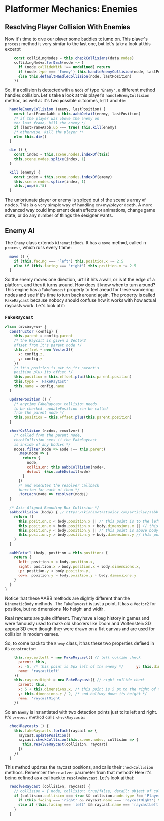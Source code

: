 # Platformer Mechanics: Enemies

## Resolving Player Collision With Enemies

Now it's time to give our player some baddies to jump on.  This player's `process` method is very similar to the last one, but let's take a look at this excerpt:

```js
    const collidingNodes = this.checkCollisions(data.nodes)
    collidingNodes.forEach(node => {
      if (node.collideWith !== undefined) return
      if (node.type === 'Enemy') this.handleEnemyCollision(node, lastPosition)
      else this.defaultHandleCollision(node, lastPosition)
    })
```

So, if a collision is detected with a `Node` of type `'Enemy'`, a different method handles collision.  Let's take a look at this player's `handleEnemyCollision` method, as well as it's two possible outcomes, `kill` and `die`:

```js
  handleEnemyCollision (enemy, lastPosition) {
    const lastFrameAabb = this.aabbDetail(enemy, lastPosition)
    /* if the player was above the enemy on
    the last frame, kill the enemy */
    if (lastFrameAabb.up === true) this.kill(enemy)
    /* otherwise, kill the player */
    else this.die()
  }

  die () {
    const index = this.scene.nodes.indexOf(this)
    this.scene.nodes.splice(index, 1)
  }

  kill (enemy) {
    const index = this.scene.nodes.indexOf(enemy)
    this.scene.nodes.splice(index, 1)
    this.jump(0.75)
  }
```

The unfortunate player or enemy is [spliced](https://developer.mozilla.org/en-US/docs/Web/JavaScript/Reference/Global_Objects/Array/splice) out of the scene's array of nodes.  This is a very simple way of handling enemy/player death.  A more advanced way could implement death effects or animations, change game state, or do any number of things the designer wants.

## Enemy AI
The `Enemy` class extends `KinematicBody`.  It has a `move` method, called in `process`, which runs every frame:

```js
  move () {
    if (this.facing === 'left') this.position.x -= 2.5
    else if (this.facing === 'right') this.position.x += 2.5
  }
```

So the enemy moves one direction, until it hits a wall, or is at the edge of a platform, and then it turns around.  How does it know when to turn around?  This engine has a `FakeRaycast` property to feel ahead for these wandering nodes and see if it's time to turn back around again.  The property is called `FakeRaycast` because nobody should confuse how it works with how actual raycasts work.  Let's look at it:

### `FakeRaycast`

```js
class FakeRaycast {
  constructor (config) {
    this.parent = config.parent
    /* the Raycast is given a Vector2
    offset from it's parent node */
    this.offset = new Vector2({
      x: config.x,
      y: config.y
    })
    /* it's position is set to its parent's
    position plus its offset */
    this.position = this.offset.plus(this.parent.position)
    this.type = 'FakeRayCast'
    this.name = config.name
  }

  updatePosition () {
    /* anytime FakeRaycast collision needs
    to be checked, updatePosition can be called
    from the parent node */
    this.position = this.offset.plus(this.parent.position)
  }

  checkCollision (nodes, resolver) {
    /* called from the parent node,
    checkCollision sees if the FakeRaycast
    is inside of any bodies */
    nodes.filter(node => node !== this.parent)
      .map(node => {
        return {
          node,
          collision: this.aabbCollision(node),
          detail: this.aabbDetail(node)
        }
      })
      /* and executes the resolver callback
      function for each of them */
      .forEach(node => resolver(node))
  }

  /* Axis-Aligned Bounding Box Collision */
  aabbCollision (body) { // https://kishimotostudios.com/articles/aabb_collision/
    return !(
      this.position.x < body.position.x || // this point is to the left of body
      this.position.x > body.position.x + body.dimensions.x || // this point is to the right of body
      this.position.y < body.position.y || // this point is above body
      this.position.y > body.position.y + body.dimensions.y // this point is below body
    )
  }

  aabbDetail (body, position = this.position) {
    return {
      left: position.x < body.position.x,
      right: position.x > body.position.x + body.dimensions.x,
      up: position.y < body.position.y,
      down: position.y > body.position.y + body.dimensions.y
    }
  }
}
```

Notice that these AABB methods are slightly different than the `KinematicBody` methods.  The `FakeRaycast` is just a point.  It has a `Vector2` for position, but no dimensions.  No height and width.

Real raycasts are quite different.  They have a long history in games and were famously used to make old shooters like Doom and Wolfenstein 3D appear 3D even though they were drawn on a flat canvas and are used for collision in modern games.

So, to come back to the `Enemy` class, it has these two properties defined in its `constructor`:

```js
    this.raycastLeft = new FakeRaycast({ // left collide check
      parent: this,
      x: -5, /* this point is 5px left of the enemy */      y: this.dimensions.y / 2, /* and halfway down its height */
      name: 'raycastLeft'
    })
    this.raycastRight = new FakeRaycast({ // right collide check
      parent: this,
      x: 5 + this.dimensions.x, /* this point is 5 px to the right of the enemy */
      y: this.dimensions.y / 2, /* and halfway down its height */
      name: 'raycastRight'
    })
```

So an `Enemy` is instantiated with two detection points just to its left and right.  It's `process` method calls `checkRaycasts`:

```js
  checkRaycasts () {
    this.fakeRaycasts.forEach(raycast => {
      raycast.updatePosition()
      raycast.checkCollision(this.scene.nodes, collision => {
        this.resolveRaycast(collision, raycast)
      })
    })
  }
```

This method updates the raycast positions, and calls their `checkCollision` methods.  Remember the `resolver` parameter from that method?  Here it's being defined as a callback to `resolveRaycast`.  Let's look at that:

```js
  resolveRaycast (collision, raycast) {
    // collision = { node, collision: true/false, detail: object of collision detail by direction }
    if (collision.collision === true && collision.node.type !== 'Player') {
      if (this.facing === 'right' && raycast.name === 'raycastRight') this.facing = 'left'
      else if (this.facing === 'left' && raycast.name === 'raycastLeft') this.facing = 'right'
    }
  }
```
